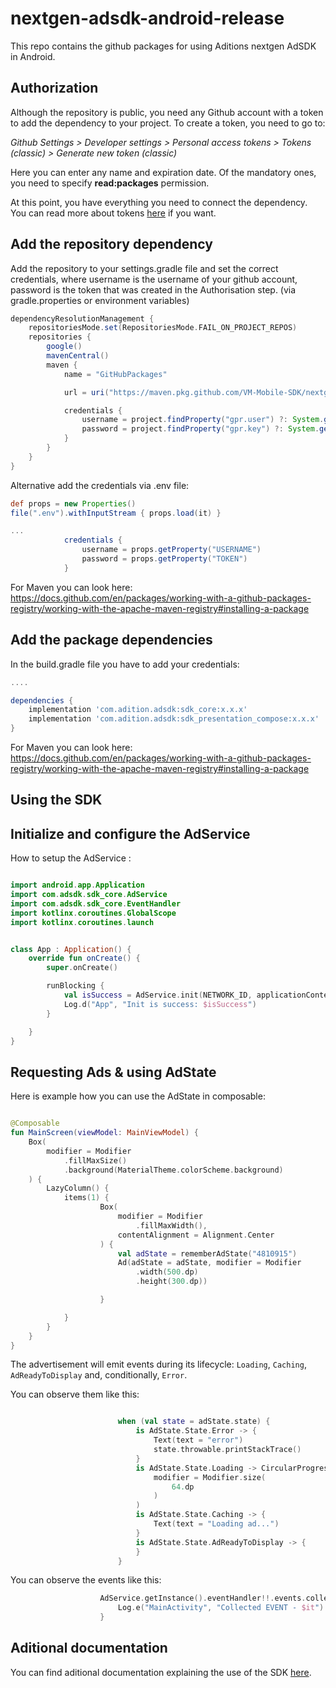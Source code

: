 # nextgen-adsdk-android-release
This repo contains the github packages for using Aditions nextgen AdSDK in Android.

## Authorization

Although the repository is public, you need any Github account with a token to add the dependency to your project. To create a token, you need to go to:

*Github Settings > Developer settings > Personal access tokens > Tokens (classic) > Generate new token (classic)*

Here you can enter any name and expiration date. Of the mandatory ones, you need to specify **read:packages** permission.

At this point, you have everything you need to connect the dependency. You can read more about tokens [here](https://docs.github.com/en/authentication/keeping-your-account-and-data-secure/managing-your-personal-access-tokens#personal-access-tokens-classic) if you want.

## Add the repository dependency

Add the repository to your settings.gradle file and set the correct credentials, where username is the username of your github account, password is the token that was created in the Authorisation step.
(via gradle.properties or environment variables)
```Groovy
dependencyResolutionManagement {
    repositoriesMode.set(RepositoriesMode.FAIL_ON_PROJECT_REPOS)
    repositories {
        google()
        mavenCentral()
        maven {
            name = "GitHubPackages"

            url = uri("https://maven.pkg.github.com/VM-Mobile-SDK/nextgen-adsdk-android-release")

            credentials {
        		username = project.findProperty("gpr.user") ?: System.getenv("USERNAME")
            	password = project.findProperty("gpr.key") ?: System.getenv("TOKEN")
            }
        }
    }
}
```
Alternative add the credentials via .env file:
```Groovy
def props = new Properties()
file(".env").withInputStream { props.load(it) }

...
            credentials {
                username = props.getProperty("USERNAME")
                password = props.getProperty("TOKEN")
            }
```

For Maven you can look here:\
https://docs.github.com/en/packages/working-with-a-github-packages-registry/working-with-the-apache-maven-registry#installing-a-package


## Add the package dependencies
In the build.gradle file you have to add your credentials:
```Groovy
....

dependencies {
    implementation 'com.adition.adsdk:sdk_core:x.x.x'
    implementation 'com.adition.adsdk:sdk_presentation_compose:x.x.x'
}

```
For Maven you can look here:\
https://docs.github.com/en/packages/working-with-a-github-packages-registry/working-with-the-apache-maven-registry#installing-a-package


## Using the SDK

## Initialize and configure the AdService

How to setup the AdService :

```kotlin

import android.app.Application
import com.adsdk.sdk_core.AdService
import com.adsdk.sdk_core.EventHandler
import kotlinx.coroutines.GlobalScope
import kotlinx.coroutines.launch


class App : Application() {
    override fun onCreate() {
        super.onCreate()

        runBlocking {
            val isSuccess = AdService.init(NETWORK_ID, applicationContext, EventHandler())
            Log.d("App", "Init is success: $isSuccess")
        }

    }
}
```


## Requesting Ads & using AdState

Here is example how you can use the AdState in composable:

```kotlin

@Composable
fun MainScreen(viewModel: MainViewModel) {
    Box(
        modifier = Modifier
            .fillMaxSize()
            .background(MaterialTheme.colorScheme.background)
    ) {
        LazyColumn() {
            items(1) {
                    Box(
                        modifier = Modifier
                            .fillMaxWidth(),
                        contentAlignment = Alignment.Center
                    ) {
                        val adState = rememberAdState("4810915")
                        Ad(adState = adState, modifier = Modifier
                            .width(500.dp)
                            .height(300.dp))

                    }

            }
        }
    }
}

```

The advertisement will emit events during its lifecycle: `Loading`, `Caching`, `AdReadyToDisplay` and, conditionally, `Error`. 

You can observe them like this:

```kotlin

                        when (val state = adState.state) {
                            is AdState.State.Error -> {
                                Text(text = "error")
                                state.throwable.printStackTrace()
                            }
                            is AdState.State.Loading -> CircularProgressIndicator(
                                modifier = Modifier.size(
                                    64.dp
                                )
                            )
                            is AdState.State.Caching -> {
                                Text(text = "Loading ad...")
                            }
                            is AdState.State.AdReadyToDisplay -> {
                            }
                        }

```

You can observe the events like this:

```kotlin
                    AdService.getInstance().eventHandler!!.events.collectLatest {
                        Log.e("MainActivity", "Collected EVENT - $it")
                    }
```

## Aditional documentation

You can find aditional documentation explaining the use of the SDK [here](https://vm-mobile-sdk.github.io/nextgen-adsdk-android-release/sdk_core/index.html).




